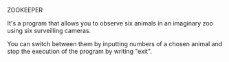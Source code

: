 ZOOKEEPER

It's a program that allows you to observe six animals in an imaginary zoo using six surveilling cameras.

You can switch between them by inputting numbers of a chosen animal and stop the execution of the program by writing "exit".
